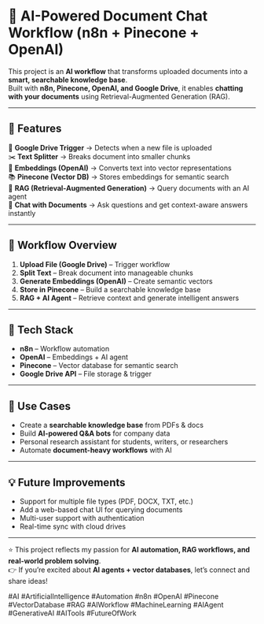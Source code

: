 # 🚀 AI-Powered Document Chat Workflow (n8n + Pinecone + OpenAI)

This project is an **AI workflow** that transforms uploaded documents into a **smart, searchable knowledge base**.  
Built with **n8n, Pinecone, OpenAI, and Google Drive**, it enables **chatting with your documents** using Retrieval-Augmented Generation (RAG).

---

## 🔹 Features
📂 **Google Drive Trigger** → Detects when a new file is uploaded  
✂️ **Text Splitter** → Breaks document into smaller chunks  
🧠 **Embeddings (OpenAI)** → Converts text into vector representations  
📚 **Pinecone (Vector DB)** → Stores embeddings for semantic search  
🤖 **RAG (Retrieval-Augmented Generation)** → Query documents with an AI agent  
💬 **Chat with Documents** → Ask questions and get context-aware answers instantly  

---

## 🔹 Workflow Overview
1. **Upload File (Google Drive)** – Trigger workflow  
2. **Split Text** – Break document into manageable chunks  
3. **Generate Embeddings (OpenAI)** – Create semantic vectors  
4. **Store in Pinecone** – Build a searchable knowledge base  
5. **RAG + AI Agent** – Retrieve context and generate intelligent answers  

---

## 🔹 Tech Stack
- **n8n** – Workflow automation  
- **OpenAI** – Embeddings + AI agent  
- **Pinecone** – Vector database for semantic search  
- **Google Drive API** – File storage & trigger  

---

## 🔹 Use Cases
- Create a **searchable knowledge base** from PDFs & docs  
- Build **AI-powered Q&A bots** for company data  
- Personal research assistant for students, writers, or researchers  
- Automate **document-heavy workflows** with AI  

---

## 💡 Future Improvements
- Support for multiple file types (PDF, DOCX, TXT, etc.)  
- Add a web-based chat UI for querying documents  
- Multi-user support with authentication  
- Real-time sync with cloud drives  

---

⭐ This project reflects my passion for **AI automation, RAG workflows, and real-world problem solving**.  
👉 If you’re excited about **AI agents + vector databases**, let’s connect and share ideas!  

#AI #ArtificialIntelligence #Automation #n8n #OpenAI #Pinecone #VectorDatabase #RAG #AIWorkflow #MachineLearning #AIAgent #GenerativeAI #AITools #FutureOfWork
